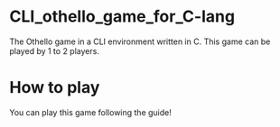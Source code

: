 
# CLI_othello_game_for_C-lang

The Othello game in a CLI environment written in C.
This game can be played by 1 to 2 players.

# How to play

You can play this game following the guide!
